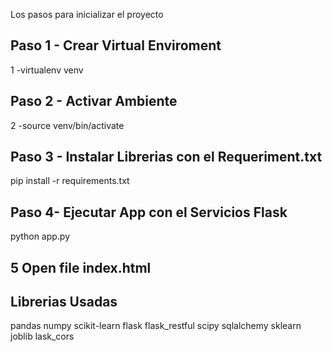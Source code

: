 
Los pasos para inicializar  el proyecto 

##  Paso 1 - Crear Virtual Enviroment
1 -virtualenv venv
##  Paso 2 - Activar Ambiente
 2 -source venv/bin/activate
##  Paso 3 - Instalar  Librerias con el Requeriment.txt
pip install -r requirements.txt
##  Paso 4- Ejecutar App con el Servicios Flask
python app.py
## 5 Open file index.html

## Librerias Usadas
pandas
numpy
scikit-learn
flask
flask_restful
scipy
sqlalchemy
sklearn
joblib
lask_cors


